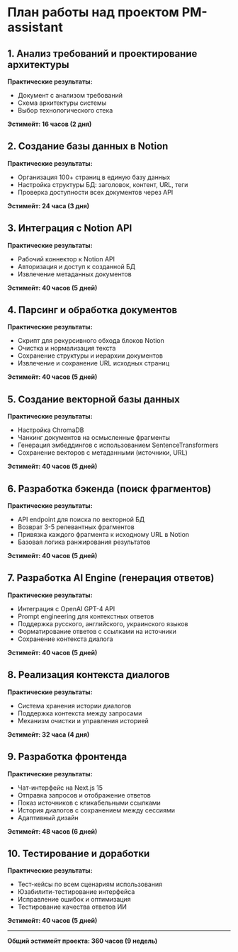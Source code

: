 # План работы над проектом PM-assistant

## 1. Анализ требований и проектирование архитектуры
**Практические результаты:**
- Документ с анализом требований
- Схема архитектуры системы  
- Выбор технологического стека

**Эстимейт: 16 часов (2 дня)**

## 2. Создание базы данных в Notion
**Практические результаты:**
- Организация 100+ страниц в единую базу данных
- Настройка структуры БД: заголовок, контент, URL, теги
- Проверка доступности всех документов через API

**Эстимейт: 24 часа (3 дня)**

## 3. Интеграция с Notion API
**Практические результаты:**
- Рабочий коннектор к Notion API
- Авторизация и доступ к созданной БД
- Извлечение метаданных документов

**Эстимейт: 40 часов (5 дней)**

## 4. Парсинг и обработка документов
**Практические результаты:**
- Скрипт для рекурсивного обхода блоков Notion
- Очистка и нормализация текста
- Сохранение структуры и иерархии документов
- Извлечение и сохранение URL исходных страниц

**Эстимейт: 40 часов (5 дней)**

## 5. Создание векторной базы данных
**Практические результаты:**
- Настройка ChromaDB
- Чанкинг документов на осмысленные фрагменты
- Генерация эмбеддингов с использованием SentenceTransformers
- Сохранение векторов с метаданными (источники, URL)

**Эстимейт: 40 часов (5 дней)**

## 6. Разработка бэкенда (поиск фрагментов)
**Практические результаты:**
- API endpoint для поиска по векторной БД
- Возврат 3-5 релевантных фрагментов
- Привязка каждого фрагмента к исходному URL в Notion
- Базовая логика ранжирования результатов

**Эстимейт: 40 часов (5 дней)**

## 7. Разработка AI Engine (генерация ответов)
**Практические результаты:**
- Интеграция с OpenAI GPT-4 API
- Prompt engineering для контекстных ответов
- Поддержка русского, английского, украинского языков
- Форматирование ответов с ссылками на источники
- Сохранение контекста диалога

**Эстимейт: 40 часов (5 дней)**

## 8. Реализация контекста диалогов
**Практические результаты:**
- Система хранения истории диалогов
- Поддержка контекста между запросами
- Механизм очистки и управления историей

**Эстимейт: 32 часа (4 дня)**

## 9. Разработка фронтенда
**Практические результаты:**
- Чат-интерфейс на Next.js 15
- Отправка запросов и отображение ответов
- Показ источников с кликабельными ссылками
- История диалогов с сохранением между сессиями
- Адаптивный дизайн

**Эстимейт: 48 часов (6 дней)**

## 10. Тестирование и доработки
**Практические результаты:**
- Тест-кейсы по всем сценариям использования
- Юзабилити-тестирование интерфейса
- Исправление ошибок и оптимизация
- Тестирование качества ответов ИИ

**Эстимейт: 40 часов (5 дней)**

---

**Общий эстимейт проекта: 360 часов (9 недель)**
